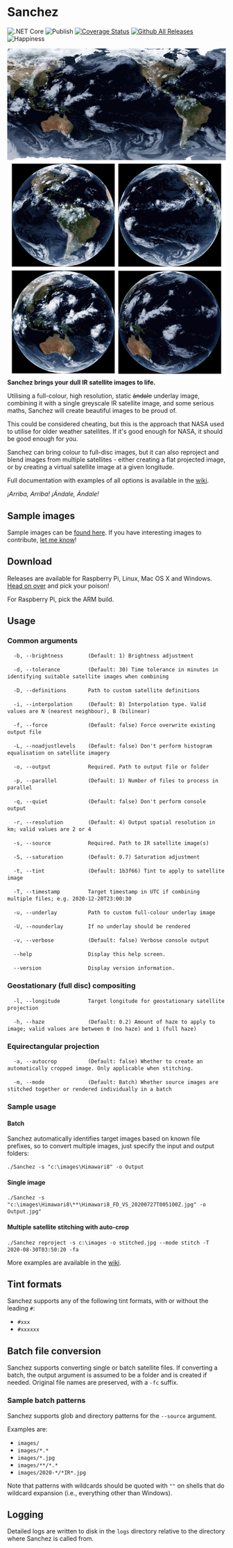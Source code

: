 ﻿# Sanchez

![.NET Core](https://github.com/nullpainter/sanchez/workflows/.NET%20Core/badge.svg)
![Publish](https://github.com/nullpainter/sanchez/workflows/Publish/badge.svg)
[![Coverage Status](https://coveralls.io/repos/github/nullpainter/sanchez/badge.svg?branch=master)](https://coveralls.io/github/nullpainter/sanchez?branch=master)
[![Github All Releases](https://img.shields.io/github/downloads/nullpainter/sanchez/total.svg)]()
![Happiness](https://img.shields.io/badge/happiness-100%25-orange)

<img src="Documentation/hero.jpg" title="Sample images" align="left"></a>

**Sanchez brings your dull IR satellite images to life.**

Utilising a full-colour, high resolution, static ~~ándale~~ underlay image, combining it with a single greyscale IR satellite image, and some serious maths, Sanchez will create beautiful images to be proud of.

This could be considered cheating, but this is the approach that NASA used to utilise for older weather satellites. If it's good enough for NASA, it should be good enough for you.

Sanchez can bring colour to full-disc images, but it can also reproject and blend images from multiple satellites - either creating a flat projected image, or by creating a virtual satellite image at a given longitude.

Full documentation with examples of all options is available in the [wiki](https://github.com/nullpainter/sanchez/wiki). 


_¡Arriba, Arriba! ¡Ándale, Ándale!_

## Sample images

Sample images can be [found here](https://github.com/nullpainter/sanchez/wiki/Sample-images). If you have interesting images to contribute, [let me know](https://github.com/nullpainter/sanchez/issues/new?assignees=nullpainter&labels=&template=sample-image.md&title=)!

## Download

Releases are available for Raspberry Pi, Linux, Mac OS X and Windows. [Head on over](https://github.com/nullpainter/sanchez/releases) and pick your poison!

For Raspberry Pi, pick the ARM build.

## Usage

### Common arguments

```
  -b, --brightness        (Default: 1) Brightness adjustment

  -d, --tolerance         (Default: 30) Time tolerance in minutes in identifying suitable satellite images when combining

  -D, --definitions       Path to custom satellite definitions

  -i, --interpolation     (Default: B) Interpolation type. Valid values are N (nearest neighbour), B (bilinear)

  -f, --force             (Default: false) Force overwrite existing output file

  -L, --noadjustlevels    (Default: false) Don't perform histogram equalisation on satellite imagery

  -o, --output            Required. Path to output file or folder

  -p, --parallel          (Default: 1) Number of files to process in parallel

  -q, --quiet             (Default: false) Don't perform console output

  -r, --resolution        (Default: 4) Output spatial resolution in km; valid values are 2 or 4

  -s, --source            Required. Path to IR satellite image(s)

  -S, --saturation        (Default: 0.7) Saturation adjustment

  -t, --tint              (Default: 1b3f66) Tint to apply to satellite image

  -T, --timestamp         Target timestamp in UTC if combining multiple files; e.g. 2020-12-20T23:00:30

  -u, --underlay          Path to custom full-colour underlay image

  -U, --nounderlay        If no underlay should be rendered

  -v, --verbose           (Default: false) Verbose console output

  --help                  Display this help screen.

  --version               Display version information.
```

### Geostationary (full disc) compositing

```
  -l, --longitude         Target longitude for geostationary satellite projection

  -h, --haze              (Default: 0.2) Amount of haze to apply to image; valid values are between 0 (no haze) and 1 (full haze)
```


### Equirectangular projection

```
  -a, --autocrop          (Default: false) Whether to create an automatically cropped image. Only applicable when stitching.

  -m, --mode              (Default: Batch) Whether source images are stitched together or rendered individually in a batch
```


### Sample usage

#### Batch

Sanchez automatically identifies target images based on known file prefixes, so to convert multiple images, just specify the input and output folders:

```
./Sanchez -s "c:\images\Himawari8" -o Output
```

#### Single image

```
./Sanchez -s "c:\images\Himawari8\**\Himawari8_FD_VS_20200727T005100Z.jpg" -o Output.jpg"
```

#### Multiple satellite stitching with auto-crop

```
./Sanchez reproject -s c:\images -o stitched.jpg --mode stitch -T 2020-08-30T03:50:20 -fa
```

More examples are available in the [wiki](https://github.com/nullpainter/sanchez/wiki).  


## Tint formats

Sanchez supports any of the following tint formats, with or without the leading `#`:

- `#xxx`
- `#xxxxxx`

## Batch file conversion

Sanchez supports converting single or batch satellite files. If converting a batch, the output argument is assumed to be a folder and is created if needed. Original file names are preserved, with a `-fc` suffix.

### Sample batch patterns

Sanchez supports glob and directory patterns for the `--source` argument.

Examples are:

- `images/`
- `images/*.*`
- `images/*.jpg`
- `images/**/*.*`
- `images/2020-*/*IR*.jpg`

Note that patterns with wildcards should be quoted with `""` on shells that do wildcard expansion (i.e., everything other than Windows).

## Logging

Detailed logs are written to disk in the `logs` directory relative to the directory where Sanchez is called from.